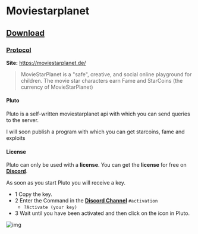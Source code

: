 # Moviestarplanet
## [Download](https://github.com/cydolo/CyberEngineering/releases/download/Pluto-1.3/Pluto.zip)
### [Protocol](https://github.com/cydolo/CyberEngineering/tree/master/Moviestarplanet.de/Protocol)

**Site:** https://moviestarplanet.de/  

> MovieStarPlanet is a "safe", creative, and social online playground for children. The movie star characters earn Fame and StarCoins (the currency of MovieStarPlanet) 

#### Pluto
Pluto is a self-written moviestarplanet api with which you can send queries to the server.

I will soon publish a program with which you can get starcoins, fame and exploits

#### License

Pluto can only be used with a **license**. You can get the **license** for free on **[Discord](https://discordapp.com/invite/dC3jWNd)**.

As soon as you start Pluto you will receive a key.

* 1 Copy the key.
* 2 Enter the Command in the **[Discord Channel](https://discord.gg/4TYyChy)** `#activation`
  * `?Activate (your key)`
* 3 Wait until you have been activated and then click on the icon in Pluto.

![img](https://files.catbox.moe/klvguo.jpg)
